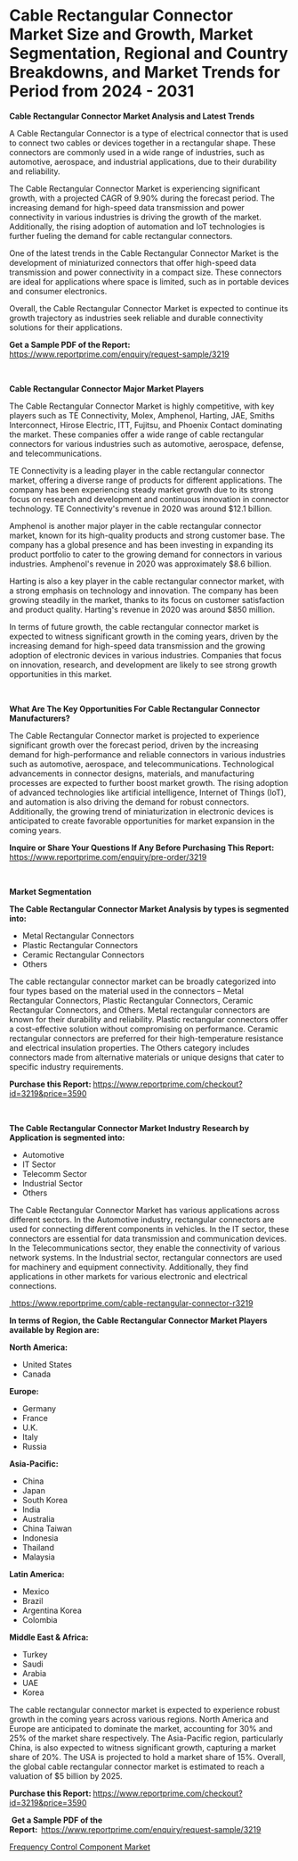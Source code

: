 <p><h1>Cable Rectangular Connector Market Size and Growth, Market Segmentation, Regional and Country Breakdowns, and Market Trends for Period from 2024 -  2031</h1></p><p><strong>Cable Rectangular Connector Market Analysis and Latest Trends</strong></p>
<p><p>A Cable Rectangular Connector is a type of electrical connector that is used to connect two cables or devices together in a rectangular shape. These connectors are commonly used in a wide range of industries, such as automotive, aerospace, and industrial applications, due to their durability and reliability.</p><p>The Cable Rectangular Connector Market is experiencing significant growth, with a projected CAGR of 9.90% during the forecast period. The increasing demand for high-speed data transmission and power connectivity in various industries is driving the growth of the market. Additionally, the rising adoption of automation and IoT technologies is further fueling the demand for cable rectangular connectors.</p><p>One of the latest trends in the Cable Rectangular Connector Market is the development of miniaturized connectors that offer high-speed data transmission and power connectivity in a compact size. These connectors are ideal for applications where space is limited, such as in portable devices and consumer electronics.</p><p>Overall, the Cable Rectangular Connector Market is expected to continue its growth trajectory as industries seek reliable and durable connectivity solutions for their applications.</p></p>
<p><strong>Get a Sample PDF of the Report:&nbsp;</strong> <a href="https://www.reportprime.com/enquiry/request-sample/3219">https://www.reportprime.com/enquiry/request-sample/3219</a></p>
<p>&nbsp;</p>
<p><strong>Cable Rectangular Connector Major Market Players</strong></p>
<p><p>The Cable Rectangular Connector Market is highly competitive, with key players such as TE Connectivity, Molex, Amphenol, Harting, JAE, Smiths Interconnect, Hirose Electric, ITT, Fujitsu, and Phoenix Contact dominating the market. These companies offer a wide range of cable rectangular connectors for various industries such as automotive, aerospace, defense, and telecommunications.</p><p>TE Connectivity is a leading player in the cable rectangular connector market, offering a diverse range of products for different applications. The company has been experiencing steady market growth due to its strong focus on research and development and continuous innovation in connector technology. TE Connectivity's revenue in 2020 was around $12.1 billion.</p><p>Amphenol is another major player in the cable rectangular connector market, known for its high-quality products and strong customer base. The company has a global presence and has been investing in expanding its product portfolio to cater to the growing demand for connectors in various industries. Amphenol's revenue in 2020 was approximately $8.6 billion.</p><p>Harting is also a key player in the cable rectangular connector market, with a strong emphasis on technology and innovation. The company has been growing steadily in the market, thanks to its focus on customer satisfaction and product quality. Harting's revenue in 2020 was around $850 million.</p><p>In terms of future growth, the cable rectangular connector market is expected to witness significant growth in the coming years, driven by the increasing demand for high-speed data transmission and the growing adoption of electronic devices in various industries. Companies that focus on innovation, research, and development are likely to see strong growth opportunities in this market.</p></p>
<p>&nbsp;</p>
<p><strong>What Are The Key Opportunities For Cable Rectangular Connector Manufacturers?</strong></p>
<p><p>The Cable Rectangular Connector market is projected to experience significant growth over the forecast period, driven by the increasing demand for high-performance and reliable connectors in various industries such as automotive, aerospace, and telecommunications. Technological advancements in connector designs, materials, and manufacturing processes are expected to further boost market growth. The rising adoption of advanced technologies like artificial intelligence, Internet of Things (IoT), and automation is also driving the demand for robust connectors. Additionally, the growing trend of miniaturization in electronic devices is anticipated to create favorable opportunities for market expansion in the coming years.</p></p>
<p><strong>Inquire or Share Your Questions If Any Before Purchasing This Report:</strong> <a href="https://www.reportprime.com/enquiry/pre-order/3219">https://www.reportprime.com/enquiry/pre-order/3219</a></p>
<p>&nbsp;</p>
<p><strong>Market Segmentation</strong></p>
<p><strong>The Cable Rectangular Connector Market Analysis by types is segmented into:</strong></p>
<p><ul><li>Metal Rectangular Connectors</li><li>Plastic Rectangular Connectors</li><li>Ceramic Rectangular Connectors</li><li>Others</li></ul></p>
<p><p>The cable rectangular connector market can be broadly categorized into four types based on the material used in the connectors – Metal Rectangular Connectors, Plastic Rectangular Connectors, Ceramic Rectangular Connectors, and Others. Metal rectangular connectors are known for their durability and reliability. Plastic rectangular connectors offer a cost-effective solution without compromising on performance. Ceramic rectangular connectors are preferred for their high-temperature resistance and electrical insulation properties. The Others category includes connectors made from alternative materials or unique designs that cater to specific industry requirements.</p></p>
<p><strong>Purchase this Report:&nbsp;</strong><a href="https://www.reportprime.com/checkout?id=3219&price=3590">https://www.reportprime.com/checkout?id=3219&price=3590</a></p>
<p>&nbsp;</p>
<p><strong>The Cable Rectangular Connector Market Industry Research by Application is segmented into:</strong></p>
<p><ul><li>Automotive</li><li>IT Sector</li><li>Telecomm Sector</li><li>Industrial Sector</li><li>Others</li></ul></p>
<p><p>The Cable Rectangular Connector Market has various applications across different sectors. In the Automotive industry, rectangular connectors are used for connecting different components in vehicles. In the IT sector, these connectors are essential for data transmission and communication devices. In the Telecommunications sector, they enable the connectivity of various network systems. In the Industrial sector, rectangular connectors are used for machinery and equipment connectivity. Additionally, they find applications in other markets for various electronic and electrical connections.</p></p>
<p><a href="https://www.reportprime.com/cable-rectangular-connector-r3219">&nbsp;https://www.reportprime.com/cable-rectangular-connector-r3219</a></p>
<p><strong>In terms of Region, the Cable Rectangular Connector Market Players available by Region are:</strong></p>
<p>
    <p> <strong> North America: </strong>
        <ul>
            <li>United States</li>
            <li>Canada</li>
        </ul>
        </p> 
    <p> <strong> Europe: </strong>
        <ul>
            <li>Germany</li>
            <li>France</li>
            <li>U.K.</li>
            <li>Italy</li>
            <li>Russia</li>
        </ul>
        </p> 
    <p> <strong> Asia-Pacific: </strong>
        <ul>
            <li>China</li>
            <li>Japan</li>
            <li>South Korea</li>
            <li>India</li>
            <li>Australia</li>
            <li>China Taiwan</li>
            <li>Indonesia</li>
            <li>Thailand</li>
            <li>Malaysia</li>
        </ul>
        </p> 
    <p> <strong> Latin America: </strong>
        <ul>
            <li>Mexico</li>
            <li>Brazil</li>
            <li>Argentina Korea</li>
            <li>Colombia</li>
        </ul>
        </p> 
    <p> <strong> Middle East & Africa: </strong>
        <ul>
            <li>Turkey</li>
            <li>Saudi</li>
            <li>Arabia</li>
            <li>UAE</li>
            <li>Korea</li>
        </ul>
    </p>
    </p>
<p><p>The cable rectangular connector market is expected to experience robust growth in the coming years across various regions. North America and Europe are anticipated to dominate the market, accounting for 30% and 25% of the market share respectively. The Asia-Pacific region, particularly China, is also expected to witness significant growth, capturing a market share of 20%. The USA is projected to hold a market share of 15%. Overall, the global cable rectangular connector market is estimated to reach a valuation of $5 billion by 2025.</p></p>
<p><strong>Purchase this Report: </strong><a href="https://www.reportprime.com/checkout?id=3219&price=3590">https://www.reportprime.com/checkout?id=3219&price=3590</a></p>
<p>&nbsp;<strong>Get a Sample PDF of the Report:&nbsp;&nbsp;</strong><a href="https://www.reportprime.com/enquiry/request-sample/3219">https://www.reportprime.com/enquiry/request-sample/3219</a></p>
<p><strong></strong></p>
<p><p><a href="https://github.com/lbird53714/Market-Research-Report-List-4/blob/main/frequency-control-component-market.md">Frequency Control Component Market</a></p></p>
